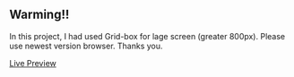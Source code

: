 ## Warming!! ##
  In this project, I had used Grid-box for lage screen (greater 800px). Please use newest version browser. Thanks you.


[Live Preview](https://david-roark.github.io/the_odin-project/html-css/the-next-web/home.html)

